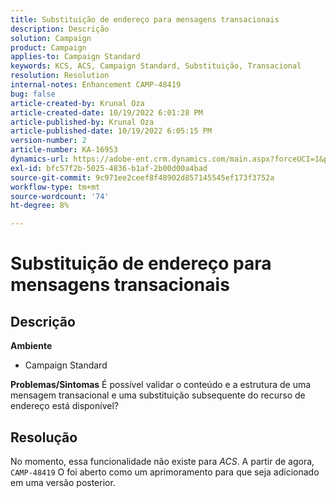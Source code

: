 ```yaml
---
title: Substituição de endereço para mensagens transacionais
description: Descrição
solution: Campaign
product: Campaign
applies-to: Campaign Standard
keywords: KCS, ACS, Campaign Standard, Substituição, Transacional
resolution: Resolution
internal-notes: Enhancement CAMP-48419
bug: false
article-created-by: Krunal Oza
article-created-date: 10/19/2022 6:01:28 PM
article-published-by: Krunal Oza
article-published-date: 10/19/2022 6:05:15 PM
version-number: 2
article-number: KA-16953
dynamics-url: https://adobe-ent.crm.dynamics.com/main.aspx?forceUCI=1&pagetype=entityrecord&etn=knowledgearticle&id=b72c890b-d84f-ed11-bba2-00224808679b
exl-id: bfc57f2b-5025-4836-b1af-2b00d00a4bad
source-git-commit: 9c971ee2ceef8f48902d857145545ef173f3752a
workflow-type: tm+mt
source-wordcount: '74'
ht-degree: 8%

---
```


# Substituição de endereço para mensagens transacionais

## Descrição

<b>Ambiente</b>
- Campaign Standard



<b>Problemas/Sintomas</b>
É possível validar o conteúdo e a estrutura de uma mensagem transacional e uma substituição subsequente do recurso de endereço está disponível?


## Resolução


No momento, essa funcionalidade não existe para *ACS*. A partir de agora, `CAMP-48419` O foi aberto como um aprimoramento para que seja adicionado em uma versão posterior.
